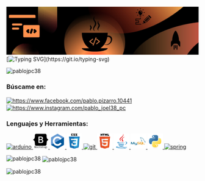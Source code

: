 ![Portada](Presentacion.jpg)
[![Typing SVG](https://readme-typing-svg.demolab.com?font=Press+Start+2P&size=15&duration=3000&pause=800&color=B66563&center=true&vCenter=true&width=700&lines=Hola%2C+me+llamo+Pablo+Pizarro;Estudiante+en+Sistemas+de+Informaci%C3%B3n;Desarrollador+Web+en+progreso...)](https://git.io/typing-svg)

<p align="left"> <img src="https://komarev.com/ghpvc/?username=pablojpc38&label=Profile%20views&color=0e75b6&style=flat" alt="pablojpc38" /> </p>

<h3 align="left">Búscame en:</h3>
<p align="left">
<a href="https://fb.com/https://www.facebook.com/pablo.pizarro.10441" target="blank"><img align="center" src="https://raw.githubusercontent.com/rahuldkjain/github-profile-readme-generator/master/src/images/icons/Social/facebook.svg" alt="https://www.facebook.com/pablo.pizarro.10441" height="30" width="40" /></a>
<a href="https://instagram.com/https://www.instagram.com/pablo_joel38_pc" target="blank"><img align="center" src="https://raw.githubusercontent.com/rahuldkjain/github-profile-readme-generator/master/src/images/icons/Social/instagram.svg" alt="https://www.instagram.com/pablo_joel38_pc" height="30" width="40" /></a>
</p>

<h3 align="left">Lenguajes y Herramientas:</h3>
<p align="left"> <a href="https://www.arduino.cc/" target="_blank" rel="noreferrer"> <img src="https://cdn.worldvectorlogo.com/logos/arduino-1.svg" alt="arduino" width="40" height="40"/> </a> <a href="https://getbootstrap.com" target="_blank" rel="noreferrer"> <img src="https://raw.githubusercontent.com/devicons/devicon/master/icons/bootstrap/bootstrap-plain-wordmark.svg" alt="bootstrap" width="40" height="40"/> </a> <a href="https://www.cprogramming.com/" target="_blank" rel="noreferrer"> <img src="https://raw.githubusercontent.com/devicons/devicon/master/icons/c/c-original.svg" alt="c" width="40" height="40"/> </a> <a href="https://www.w3schools.com/css/" target="_blank" rel="noreferrer"> <img src="https://raw.githubusercontent.com/devicons/devicon/master/icons/css3/css3-original-wordmark.svg" alt="css3" width="40" height="40"/> </a> <a href="https://git-scm.com/" target="_blank" rel="noreferrer"> <img src="https://www.vectorlogo.zone/logos/git-scm/git-scm-icon.svg" alt="git" width="40" height="40"/> </a> <a href="https://www.w3.org/html/" target="_blank" rel="noreferrer"> <img src="https://raw.githubusercontent.com/devicons/devicon/master/icons/html5/html5-original-wordmark.svg" alt="html5" width="40" height="40"/> </a> <a href="https://www.java.com" target="_blank" rel="noreferrer"> <img src="https://raw.githubusercontent.com/devicons/devicon/master/icons/java/java-original.svg" alt="java" width="40" height="40"/> </a> <a href="https://www.mysql.com/" target="_blank" rel="noreferrer"> <img src="https://raw.githubusercontent.com/devicons/devicon/master/icons/mysql/mysql-original-wordmark.svg" alt="mysql" width="40" height="40"/> </a> <a href="https://www.python.org" target="_blank" rel="noreferrer"> <img src="https://raw.githubusercontent.com/devicons/devicon/master/icons/python/python-original.svg" alt="python" width="40" height="40"/> </a> <a href="https://spring.io/" target="_blank" rel="noreferrer"> <img src="https://www.vectorlogo.zone/logos/springio/springio-icon.svg" alt="spring" width="40" height="40"/> </a> </p>

<p><img align="left" src="https://github-readme-stats.vercel.app/api/top-langs?username=pablojpc38&show_icons=true&locale=en&layout=compact" alt="pablojpc38" /></p>

<p>&nbsp;<img align="center" src="https://github-readme-stats.vercel.app/api?username=pablojpc38&show_icons=true&locale=en" alt="pablojpc38" /></p>

<p><img align="center" src="https://github-readme-streak-stats.herokuapp.com/?user=pablojpc38&" alt="pablojpc38" /></p>

